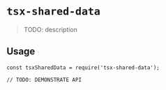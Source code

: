# `tsx-shared-data`

> TODO: description

## Usage

```
const tsxSharedData = require('tsx-shared-data');

// TODO: DEMONSTRATE API
```
